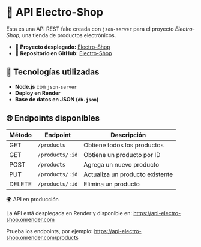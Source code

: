 # 🛒 API Electro-Shop

Esta es una API REST fake creada con `json-server` para el proyecto *Electro-Shop*, una tienda de productos electrónicos.

- 🔗 **Proyecto desplegado:** [Electro-Shop](https://electro-shop-puce.vercel.app/)  
- 🔗 **Repositorio en GitHub:** [Electro-Shop](https://github.com/Agusferf2/Electro-Shop)  


## 🚀 Tecnologías utilizadas

- **Node.js** con `json-server`
- **Deploy en Render**
- **Base de datos en JSON (`db.json`)**

## 🌐 Endpoints disponibles

| Método  | Endpoint           | Descripción                              |
|---------|--------------------|------------------------------------------|
| GET     | `/products`        | Obtiene todos los productos              |
| GET     | `/products/:id`    | Obtiene un producto por ID               |
| POST    | `/products`        | Agrega un nuevo producto                 |
| PUT     | `/products/:id`    | Actualiza un producto existente          |
| DELETE  | `/products/:id`    | Elimina un producto                      |

🌍 API en producción

La API está desplegada en Render y disponible en:
https://api-electro-shop.onrender.com

Prueba los endpoints, por ejemplo:
https://api-electro-shop.onrender.com/products
